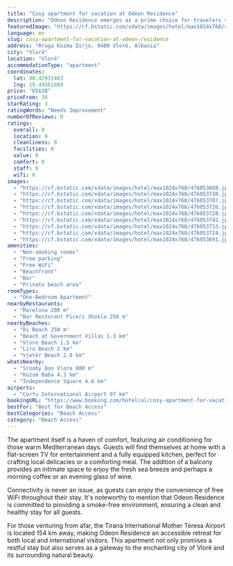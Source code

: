 ```yaml
---
title: "Cosy apartment for vacation at Odeon Residence"
description: "Odeon Residence emerges as a prime choice for travelers seeking a serene beachfront getaway in Vlorë."
featuredImage: "https://cf.bstatic.com/xdata/images/hotel/max1024x768/476053668.jpg?k=aca0a17b69e8dd7c4849a4b31d9f49dc6536998a994aa69e5b4edf7fb361f1ad&o=&hp=1"
language: en
slug: cosy-apartment-for-vacation-at-odeon-residence
address: "Rruga Kozma Qirjo, 9400 Vlorë, Albania"
city: "Vlorë"
location: "Vlorë"
accommodationType: "apartment"
coordinates:
  lat: 40.42931403
  lng: 19.49561089
price: "US$38"
priceFrom: 38
starRating: 3
ratingWords: "Needs Improvement"
numberOfReviews: 0
ratings:
  overall: 0
  location: 0
  cleanliness: 0
  facilities: 0
  value: 0
  comfort: 0
  staff: 0
  wifi: 0
images:
  - "https://cf.bstatic.com/xdata/images/hotel/max1024x768/476053668.jpg?k=aca0a17b69e8dd7c4849a4b31d9f49dc6536998a994aa69e5b4edf7fb361f1ad&o=&hp=1"
  - "https://cf.bstatic.com/xdata/images/hotel/max1024x768/476053730.jpg?k=db2adb6d98c0d93cec814cae746a7b5bd7fc091eeb31276c35af266b88199dbd&o=&hp=1"
  - "https://cf.bstatic.com/xdata/images/hotel/max1024x768/476053707.jpg?k=a6b3ac77a10df4f6343d0afbe4a11e59b30ad774dd63f5865dc5ad99deae9373&o=&hp=1"
  - "https://cf.bstatic.com/xdata/images/hotel/max1024x768/476053726.jpg?k=1b03a4eef8fe289742104917630f4402dce10e0b72b39e311fccabd1fc22cd3f&o=&hp=1"
  - "https://cf.bstatic.com/xdata/images/hotel/max1024x768/476053728.jpg?k=82bcf26c4a7bffef92230336b92e10807ac571059557152c4fdced31bf67d003&o=&hp=1"
  - "https://cf.bstatic.com/xdata/images/hotel/max1024x768/476053742.jpg?k=7149d0aa89014088bdcf261a824fe2e08ec97a6727c00c81c25bfc1f64a1bf32&o=&hp=1"
  - "https://cf.bstatic.com/xdata/images/hotel/max1024x768/476053733.jpg?k=6d1bfd37c36a811c33b3e1934d5ee2f34fb0dc3d09b72e6d300a6336c50dccf7&o=&hp=1"
  - "https://cf.bstatic.com/xdata/images/hotel/max1024x768/476053724.jpg?k=298eef65b19db3ed140628f12f6cf2695a0abdcd808e3efa29cf3a69bcac3a76&o=&hp=1"
  - "https://cf.bstatic.com/xdata/images/hotel/max1024x768/476053691.jpg?k=434d55eba56513e35bed631a31a982cfcdbed63e95f08b497d957b5befb1c416&o=&hp=1"
amenities:
  - "Non-smoking rooms"
  - "Free parking"
  - "Free WiFi"
  - "Beachfront"
  - "Bar"
  - "Private beach area"
roomTypes:
  - "One-Bedroom Apartment"
nearbyRestaurants:
  - "Mareluna 200 m"
  - "Bar Restorant Piceri Xhokla 250 m"
nearbyBeaches:
  - "Ri Beach 250 m"
  - "Beach at Government Villas 1.3 km"
  - "Vlore Beach 1.5 km"
  - "Liro Beach 2 km"
  - "Vjetër Beach 2.8 km"
whatsNearby:
  - "Scooby Doo Vlore 800 m"
  - "Kuzum Baba 4.3 km"
  - "Independence Square 4.6 km"
airports:
  - "Corfu International Airport 97 km"
bookingURL: "https://www.booking.com/hotel/al/cosy-apartment-for-vacation.en-gb.html?aid=8035640"
bestFor: "Best for Beach Access"
bestCategories: "Beach Access"
category: "Beach Access"
---
```


The apartment itself is a haven of comfort, featuring air conditioning for those warm Mediterranean days. Guests will find themselves at home with a flat-screen TV for entertainment and a fully equipped kitchen, perfect for crafting local delicacies or a comforting meal. The addition of a balcony provides an intimate space to enjoy the fresh sea breeze and perhaps a morning coffee or an evening glass of wine.

Connectivity is never an issue, as guests can enjoy the convenience of free WiFi throughout their stay. It's noteworthy to mention that Odeon Residence is committed to providing a smoke-free environment, ensuring a clean and healthy stay for all guests.

For those venturing from afar, the Tirana International Mother Teresa Airport is located 154 km away, making Odeon Residence an accessible retreat for both local and international visitors. This apartment not only promises a restful stay but also serves as a gateway to the enchanting city of Vlorë and its surrounding natural beauty.